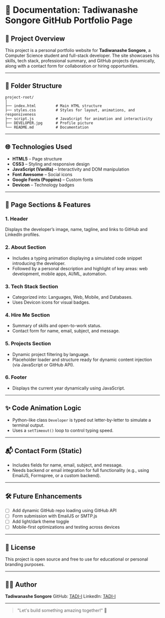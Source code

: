 # 📄 Documentation: Tadiwanashe Songore GitHub Portfolio Page

## 📁 Project Overview

This project is a personal portfolio website for **Tadiwanashe Songore**, a Computer Science student and full-stack developer. The site showcases his skills, tech stack, professional summary, and GitHub projects dynamically, along with a contact form for collaboration or hiring opportunities.

---

## 🧱 Folder Structure

```
project-root/
│
├── index.html         # Main HTML structure
├── styles.css         # Styles for layout, animations, and responsiveness
├── script.js          # JavaScript for animation and interactivity
├── DEVELOPER.jpg      # Profile picture
└── README.md          # Documentation
```

---

## 🌐 Technologies Used

* **HTML5** – Page structure
* **CSS3** – Styling and responsive design
* **JavaScript (Vanilla)** – Interactivity and DOM manipulation
* **Font Awesome** – Social icons
* **Google Fonts (Poppins)** – Custom fonts
* **Devicon** – Technology badges

---

## 📜 Page Sections & Features

### 1. **Header**

Displays the developer’s image, name, tagline, and links to GitHub and LinkedIn profiles.

### 2. **About Section**

* Includes a typing animation displaying a simulated code snippet introducing the developer.
* Followed by a personal description and highlight of key areas: web development, mobile apps, AI/ML, automation.

### 3. **Tech Stack Section**

* Categorized into: Languages, Web, Mobile, and Databases.
* Uses Devicon icons for visual badges.

### 4. **Hire Me Section**

* Summary of skills and open-to-work status.
* Contact form for name, email, subject, and message.

### 5. **Projects Section**

* Dynamic project filtering by language.
* Placeholder loader and structure ready for dynamic content injection (via JavaScript or GitHub API).

### 6. **Footer**

* Displays the current year dynamically using JavaScript.

---

## ✨ Code Animation Logic

* Python-like class `Developer` is typed out letter-by-letter to simulate a terminal output.
* Uses a `setTimeout()` loop to control typing speed.

---

## 📬 Contact Form (Static)

* Includes fields for name, email, subject, and message.
* Needs backend or email integration for full functionality (e.g., using EmailJS, Formspree, or a custom backend).

---

## 🛠️ Future Enhancements

* [ ] Add dynamic GitHub repo loading using GitHub API
* [ ] Form submission with EmailJS or SMTP.js
* [ ] Add light/dark theme toggle
* [ ] Mobile-first optimizations and testing across devices

---

## 📄 License

This project is open source and free to use for educational or personal branding purposes.

---

## 🙋‍♂️ Author

**Tadiwanashe Songore**
GitHub: [TADI-I](https://github.com/TADI-I)
LinkedIn: [TADI-I](https://www.linkedin.com/in/tadi-i/)

---

> "Let's build something amazing together!" 🚀
